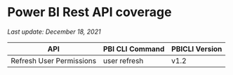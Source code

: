 # Power BI Rest API coverage

_Last update: December 18, 2021_

| API                      | PBI CLI Command | PBICLI Version |
| ------------------------ | --------------- | -------------- |
| Refresh User Permissions | user refresh    | v1.2           |
